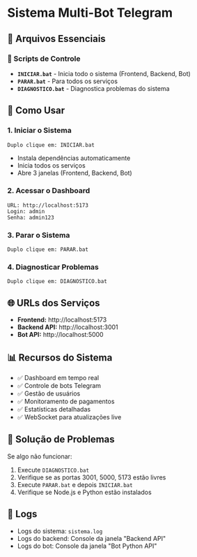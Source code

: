 # Sistema Multi-Bot Telegram

## 📁 Arquivos Essenciais

### 🚀 Scripts de Controle
- **`INICIAR.bat`** - Inicia todo o sistema (Frontend, Backend, Bot)
- **`PARAR.bat`** - Para todos os serviços
- **`DIAGNOSTICO.bat`** - Diagnostica problemas do sistema

## 🎯 Como Usar

### 1. Iniciar o Sistema
```
Duplo clique em: INICIAR.bat
```
- Instala dependências automaticamente
- Inicia todos os serviços
- Abre 3 janelas (Frontend, Backend, Bot)

### 2. Acessar o Dashboard
```
URL: http://localhost:5173
Login: admin
Senha: admin123
```

### 3. Parar o Sistema
```
Duplo clique em: PARAR.bat
```

### 4. Diagnosticar Problemas
```
Duplo clique em: DIAGNOSTICO.bat
```

## 🌐 URLs dos Serviços

- **Frontend:** http://localhost:5173
- **Backend API:** http://localhost:3001
- **Bot API:** http://localhost:5000

## 📊 Recursos do Sistema

- ✅ Dashboard em tempo real
- ✅ Controle de bots Telegram
- ✅ Gestão de usuários
- ✅ Monitoramento de pagamentos
- ✅ Estatísticas detalhadas
- ✅ WebSocket para atualizações live

## 🔧 Solução de Problemas

Se algo não funcionar:

1. Execute `DIAGNOSTICO.bat`
2. Verifique se as portas 3001, 5000, 5173 estão livres
3. Execute `PARAR.bat` e depois `INICIAR.bat`
4. Verifique se Node.js e Python estão instalados

## 📝 Logs

- Logs do sistema: `sistema.log`
- Logs do backend: Console da janela "Backend API"
- Logs do bot: Console da janela "Bot Python API"




